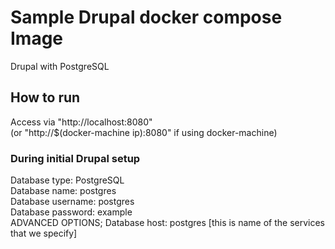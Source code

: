 
# Sample Drupal docker compose Image 

Drupal with PostgreSQL

## How to run

Access via "http://localhost:8080" \
(or "http://$(docker-machine ip):8080" if using docker-machine)

### During initial Drupal setup 

Database type: PostgreSQL \
Database name: postgres \
Database username: postgres \
Database password: example \
ADVANCED OPTIONS; Database host: postgres [this is name of the services that we specify]